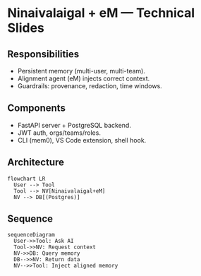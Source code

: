 # Ninaivalaigal + eM — Technical Slides
## Responsibilities
- Persistent memory (multi-user, multi-team).
- Alignment agent (eM) injects correct context.
- Guardrails: provenance, redaction, time windows.
## Components
- FastAPI server + PostgreSQL backend.
- JWT auth, orgs/teams/roles.
- CLI (mem0), VS Code extension, shell hook.
## Architecture
```mermaid
flowchart LR
  User --> Tool
  Tool --> NV[Ninaivalaigal+eM]
  NV --> DB[(Postgres)]
```
## Sequence
```mermaid
sequenceDiagram
  User->>Tool: Ask AI
  Tool->>NV: Request context
  NV->>DB: Query memory
  DB-->>NV: Return data
  NV-->>Tool: Inject aligned memory
```